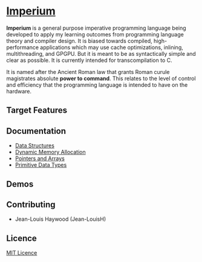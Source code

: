 # [Imperium](https://github.com/Jean-LouisH/Imperium)

**Imperium** is a general purpose imperative programming language being developed to apply my learning outcomes from programming language theory and compiler design. It is biased towards compiled, high-performance applications which may use cache optimizations, inlining, multithreading, and GPGPU. But it is meant to be as syntactically simple and clear as possible. 
It is currently intended for transcompilation to C.

It is named after the Ancient Roman law that grants Roman curule magistrates absolute **power to command**. This relates to the level of control and efficiency that the programming language is intended to have on the hardware. 

## Target Features

## Documentation

* [Data Structures](https://github.com/Jean-LouisH/Imperium/blob/master/Documentation/Proposals/Data%20Structures.md)
* [Dynamic Memory Allocation](https://github.com/Jean-LouisH/Imperium/blob/master/Documentation/Proposals/Dynamic%20Memory%20Allocation.md)
* [Pointers and Arrays](https://github.com/Jean-LouisH/Imperium/blob/master/Documentation/Proposals/Pointers%20and%20Arrays.md)
* [Primitive Data Types](https://github.com/Jean-LouisH/Imperium/blob/master/Documentation/Proposals/Primitive%20Data%20Types.md)

## Demos

## Contributing

* Jean-Louis Haywood (Jean-LouisH)

## Licence 

[MIT Licence](https://github.com/Jean-LouisH/Imperium/blob/master/LICENSE)

